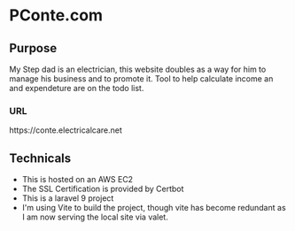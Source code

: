 <h1> PConte.com </h1>

<h2> Purpose </h2>
    <p>
    My Step dad is an electrician, this website doubles as a way for him to manage his business and to promote it. Tool to help calculate income an and         expendeture are on the todo list.
    </p>

<h3>URL</h3>
https://conte.electricalcare.net

<h2>Technicals</h2>
    <ul>
        <li>   
            This is hosted on an AWS EC2
        </li>
        <li>   
            The SSL Certification is provided by Certbot
        </li>
        <li>    
            This is a laravel 9 project
        </li>
        <li>
            I'm using Vite to build the project, though vite has become redundant as I am now serving the local site via valet.
        </li>
    </ul>

